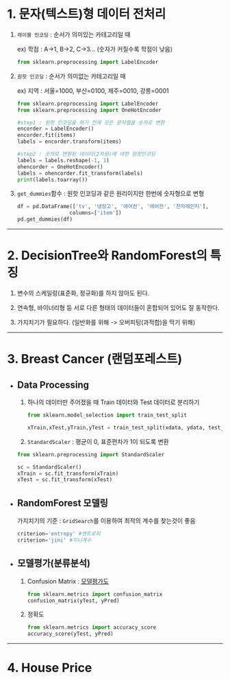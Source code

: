 # 1. 문자(텍스트)형 데이터 전처리



 1. `레이블 인코딩` : 순서가 의미있는 카테고리일 때

    ex) 학점 :  A->1, B->2, C->3... (숫자가 커질수록 학점이 낮음)

    ```python
    from sklearn.preprocessing import LabelEncoder
    ```



 2. `원핫 인코딩` : 순서가 의미없는 카테고리일 때

    ex) 지역 :  서울=1000, 부산=0100, 제주=0010, 강릉=0001

    ```python
    from sklearn.preprocessing import LabelEncoder
    from sklearn.preprocessing import OneHotEncoder
    
    #step1 : 원핫 인코딩을 하기 전에 모든 문자열을 숫자로 변환
    encorder = LabelEncoder()
    encorder.fit(items)
    labels = encorder.transform(items)
    
    #step2 : 숫자로 변환된 데이터(2차원)에 대한 원핫인코딩
    labels = labels.reshape(-1, 1)
    ohencorder = OneHotEncoder()
    labels = ohencorder.fit_transform(labels)
    print(labels.toarray())
    ```



 3. `get_dummies`함수 : 원핫 인코딩과 같은 원리이지만 한번에 숫자형으로 변형

    ```python
    df = pd.DataFrame(['tv', '냉장고', '에어컨', '에어컨', '전자레인지'],
                     columns=['item'])
    pd.get_dummies(df)
    ```

    

---



# 2. DecisionTree와 RandomForest의 특징



 1. 변수의 스케일링(표준화, 정규화)를 하지 않아도 된다.

 2. 연속형, 바이너리형 등 서로 다른 형태의 데이터들이 혼합되어 있어도 잘 동작한다.

 3. 가지치기가 필요하다. (일반화를 위해 -> 오버피팅(과적합)을 막기 위해)

    

---



# 3. Breast Cancer (랜덤포레스트)



 * ## Data Processing

   1. 하나의 데이터만 주어졌을 때 Train 데이터와 Test 데이터로 분리하기

      ```python
      from sklearn.model_selection import train_test_split
      
      xTrain,xTest,yTrain,yTest = train_test_split(xdata, ydata, test_size=0.25, random_state=0) #주로 70:30으로 Train/Test데이터를 분리한다.
      ```

      

   2.  `StandardScaler` : 평균이 0, 표준편차가 1이 되도록 변환

      ```python
      from sklearn.preprocessing import StandardScaler
      
      sc = StandardScaler()
      xTrain = sc.fit_transform(xTrain)
      xTest = sc.fit_transform(xTest)
      ```

   

* ## RandomForest 모델링

  가지치기의 기준 : `GridSearch`를 이용하여 최적의 계수를 찾는것이 좋음

  ```python
  criterion='entropy' #엔트로피
  criterion='jini' #지니계수
  ```

  

* ## 모델평가(분류분석)

  1. Confusion Matrix : [모델평가도]()

     ```python
     from sklearn.metrics import confusion_matrix
     confusion_matrix(yTest, yPred)
     ```

     

  2. 정확도

     ```python
     from sklearn.metrics import accuracy_score
     accuracy_score(yTest, yPred)
     ```

     

---



# 4. House Price